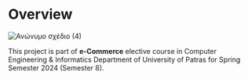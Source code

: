 # Overview

![Ανώνυμο σχέδιο (4)](https://github.com/user-attachments/assets/e056e388-37a6-4039-9c20-33f854cb8c07)

This project is part of **e-Commerce** elective course in Computer Engineering & Informatics Department of University of Patras for Spring Semester 2024 (Semester 8).
